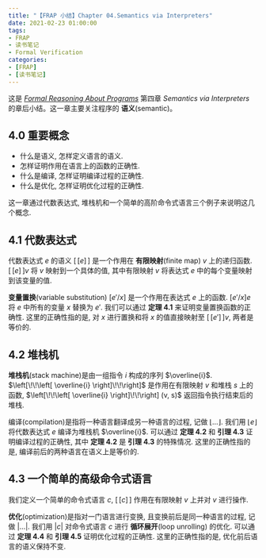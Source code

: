```yaml
---
title: "【FRAP 小结】Chapter 04.Semantics via Interpreters"
date: 2021-02-23 01:00:00
tags:
- FRAP
- 读书笔记
- Formal Verification
categories:
- [FRAP]
- [读书笔记]
---
```


这是 [*Formal Reasoning About Programs*](http://adam.chlipala.net/frap/) 第四章 *Semantics via Interpreters* 的章后小结。这一章主要关注程序的 **语义**(semantic)。

<!-- more -->

## 4.0 重要概念

* 什么是语义, 怎样定义语言的语义.
* 怎样证明作用在语言上的函数的正确性.
* 什么是编译, 怎样证明编译过程的正确性.
* 什么是优化, 怎样证明优化过程的正确性.

这一章通过代数表达式, 堆栈机和一个简单的高阶命令式语言三个例子来说明这几个概念.

## 4.1 代数表达式

代数表达式 $e$ 的语义 $\left[\!\!\left[ e \right]\!\!\right]$ 是一个作用在 **有限映射**(finite map) $v$ 上的递归函数. $\left[\!\!\left[ e \right]\!\!\right]v$ 将 $v$ 映射到一个具体的值, 其中有限映射 $v$ 将表达式 $e$ 中的每个变量映射到该变量的值.

**变量置换**(variable substitution) $[e'/x]$ 是一个作用在表达式 $e$ 上的函数. $[e'/x]e$ 将 $e$ 中所有的变量 $x$ 替换为 $e'$. 我们可以通过 **定理 4.1** 来证明变量置换函数的正确性. 这里的正确性指的是, 对 $x$ 进行置换和将 $x$ 的值直接映射至 $\left[\!\!\left[ e' \right]\!\!\right]v$, 两者是等价的.

## 4.2 堆栈机

**堆栈机**(stack machine)是由一组指令 $i$ 构成的序列 $\overline{i}$. $\left[\!\!\left[ \overline{i} \right]\!\!\right]$ 是作用在有限映射 $v$ 和堆栈 $s$ 上的函数, $\left[\!\!\left[ \overline{i} \right]\!\!\right] (v, s)$ 返回指令执行结束后的堆栈.

编译(compilation)是指将一种语言翻译成另一种语言的过程, 记做 $\lfloor \ldots \rfloor$. 我们用 $\lfloor e \rfloor$ 将代数表达式 $e$ 编译为堆栈机 $\overline{i}$. 可以通过 **定理 4.2** 和 **引理 4.3** 证明编译过程的正确性, 其中 **定理 4.2** 是 **引理 4.3** 的特殊情况. 这里的正确性指的是, 编译前后的两种语言在语义上是等价的.

## 4.3 一个简单的高级命令式语言

我们定义一个简单的命令式语言 $c$, $\left[\!\!\left[ c \right]\!\!\right]$ 作用在有限映射 $v$ 上并对 $v$ 进行操作.

**优化**(optimization)是指对一门语言进行变换, 且变换前后是同一种语言的过程, 记做 $\vert \ldots \vert$. 我们用 $\vert c \vert$ 对命令式语言 $c$ 进行 **循环展开**(loop unrolling) 的优化. 可以通过 **定理 4.4** 和 **引理 4.5** 证明优化过程的正确性. 这里的正确性指的是, 优化前后语言的语义保持不变.